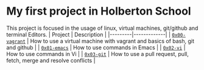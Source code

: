 # My first project in Holberton School
This project is focused in the usage of linux, virtual machines, git/github and terminal Editors. 
| Project | Description |
|---------|-------------|
| [`0x00-vagrant`](https://github.com/vargas88hugo/holbertonschool-zero_day/tree/master/0x00-vagrant) | How to use a virtual machine with vagrant and basics of bash, git and github |
| [`0x01-emacs`](https://github.com/vargas88hugo/holbertonschool-zero_day/tree/master/0x01-emacs) | How to use commands in Emacs |
| [`0x02-vi`](https://github.com/vargas88hugo/holbertonschool-zero_day/tree/master/0x02-vi) | How to use commands in Vi |
| [`0x03-git`](https://github.com/vargas88hugo/holbertonschool-zero_day/tree/master/0x03-git) | How to use a pull request, pull, fetch, merge and resolve conflicts |
